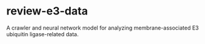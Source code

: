 # review-e3-data
A crawler and neural network model for analyzing membrane-associated E3 ubiquitin ligase-related data.
